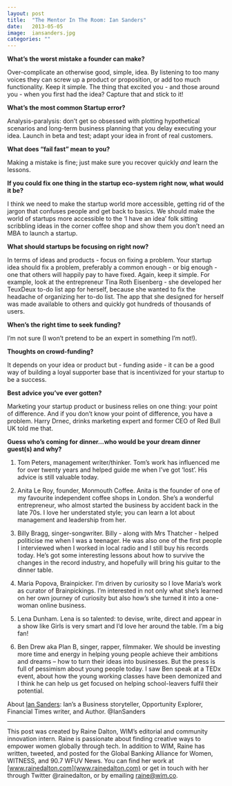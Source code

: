 ```yaml
---
layout: post
title:  "The Mentor In The Room: Ian Sanders"
date:   2013-05-05
image:  iansanders.jpg
categories: ""
---
```


**What’s the worst mistake a founder can make?**

Over-complicate an otherwise good, simple, idea. By listening to too many voices they can screw up a product or proposition, or add too much functionality. Keep it simple. The thing that excited you - and those around you - when you first had the idea? Capture that and stick to it!

**What’s the most common Startup error?**

Analysis-paralysis: don’t get so obsessed with plotting hypothetical scenarios and long-term business planning that you delay executing your idea. Launch in beta and test; adapt your idea in front of real customers. 

**What does “fail fast” mean to you?**

Making a mistake is fine; just make sure you recover quickly *and* learn the lessons.

**If you could fix one thing in the startup eco-system right now, what would it be?**

I think we need to make the startup world more accessible, getting rid of the jargon that confuses people and get back to basics. We should make the world of startups more accessible to the ‘I have an idea’ folk sitting scribbling ideas in the corner coffee shop and show them you don’t need an MBA to launch a startup. 

**What should startups be focusing on right now?**

In terms of ideas and products - focus on fixing a problem. Your startup idea should fix a problem, preferably a common enough - or big enough - one that others will happily pay to have fixed. Again, keep it simple. For example, look at the entrepreneur Tina Roth Eisenberg - she developed her TeuxDeux to-do list app for herself, because she wanted to fix the headache of organizing her to-do list. The app that she designed for herself was made available to others and quickly got hundreds of thousands of users.

**When’s the right time to seek funding?**

I’m not sure (I won’t pretend to be an expert in something I’m not!).

**Thoughts on crowd-funding?**

It depends on your idea or product but - funding aside - it can be a good way of building a loyal supporter base that is incentivized for your startup to be a success.

**Best advice you’ve ever gotten?**

Marketing your startup product or business relies on one thing: your point of difference. And if you don’t know your point of difference, you have a problem. Harry Drnec, drinks marketing expert and former CEO of Red Bull UK told me that.

**Guess who’s coming for dinner…who would be your dream dinner guest(s) and why?**

1. Tom Peters, management writer/thinker. Tom’s work has influenced me for over twenty years and helped guide me when I’ve got ‘lost’. His advice is still valuable today.

2. Anita Le Roy, founder, Monmouth Coffee. Anita is the founder of one of my favourite independent coffee shops in London. She’s a wonderful entrepreneur, who almost started the business by accident back in the late 70s. I love her understated style; you can learn a lot about management and leadership from her.

3. Billy Bragg, singer-songwriter. Billy - along with Mrs Thatcher - helped politicise me when I was a teenager. He was also one of the first people I interviewed when I worked in local radio and I still buy his records today. He’s got some interesting lessons about how to survive the changes in the record industry, and hopefully will bring his guitar to the dinner table.

4. Maria Popova, Brainpicker. I’m driven by curiosity so I love Maria’s work as curator of Brainpickings. I’m interested in not only what she’s learned on her own journey of curiosity but also how’s she turned it into a one-woman online business.

5. Lena Dunham. Lena is so talented: to devise, write, direct and appear in a show like Girls is very smart and I’d love her around the table. I’m a big fan!

6. Ben Drew aka Plan B, singer, rapper, filmmaker. We should be investing more time and energy in helping young people achieve their ambitions and dreams – how to turn their ideas into businesses. But the press is full of pessimism about young people today. I saw Ben speak at a TEDx event, about how the young working classes have been demonized and I think he can help us get focused on helping school-leavers fulfil their potential.

 

About [Ian Sanders](http://iansanders.com/): Ian’s a Business storyteller, Opportunity Explorer, Financial Times writer, and Author. @IanSanders


 ______________________________________________________                                                                                       

This post was created by Raine Dalton, WIM’s editorial and community innovation intern. Raine is passionate about finding creative ways to empower women globally through tech. In addition to WIM, Raine has written, tweeted, and posted for the Global Banking Alliance for Women, WITNESS, and 90.7 WFUV News. You can find her work at [www.rainedalton.com](www.rainedalton.com) or get in touch with her through Twitter @rainedalton, or by emailing [raine@wim.co](mailto:raine@wim.co).  


